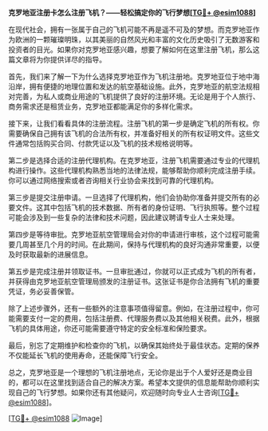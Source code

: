 **克罗地亚注册卡怎么注册飞机？——轻松搞定你的飞行梦想[[TG💪+ @esim1088](https://t.me/s/esim1088)]**

在现代社会，拥有一张属于自己的飞机可能不再是遥不可及的梦想。而克罗地亚作为欧洲的一颗璀璨明珠，以其美丽的自然风光和丰富的文化历史吸引了无数游客和投资者的目光。如果你对克罗地亚感兴趣，想要了解如何在这里注册飞机，那么这篇文章将为你提供详尽的指导。

首先，我们来了解一下为什么选择克罗地亚作为飞机注册地。克罗地亚位于地中海沿岸，拥有便捷的地理位置和发达的航空基础设施。此外，克罗地亚的航空法规相对完善，为私人或商业用途的飞机提供了良好的注册环境。无论是用于个人旅行、商务需求还是租赁业务，克罗地亚都能满足你的多样化需求。

接下来，让我们看看具体的注册流程。注册飞机的第一步是确定飞机的所有权。你需要确保自己拥有该飞机的合法所有权，并准备好相关的所有权证明文件。这些文件通常包括购买合同、付款凭证以及飞机的技术规格说明等。

第二步是选择合适的注册代理机构。在克罗地亚，注册飞机需要通过专业的代理机构进行操作。这些代理机构熟悉当地的法律法规，能够帮助你顺利完成注册手续。你可以通过网络搜索或者咨询相关行业协会来找到可靠的代理机构。

第三步是提交注册申请。一旦选择了代理机构，他们会协助你准备并提交所有的必要文件。这其中包括飞机的技术数据、所有者的身份证明、飞行执照等。整个过程可能会涉及到一些复杂的法律和技术问题，因此建议聘请专业人士来处理。

第四步是等待审批。克罗地亚航空管理局会对你的申请进行审核，这个过程可能需要几周甚至几个月的时间。在此期间，保持与代理机构的良好沟通非常重要，以便及时获取最新的进展信息。

第五步是完成注册并领取证书。一旦审批通过，你就可以正式成为飞机的所有者，并获得由克罗地亚航空管理局颁发的注册证书。这张证书是你合法拥有飞机的重要凭证，务必妥善保管。

除了上述步骤外，还有一些额外的注意事项值得留意。例如，在注册过程中，你可能需要支付一定的费用，包括注册费、代理服务费以及其他相关税费。此外，根据飞机的具体用途，你还可能需要遵守特定的安全标准和保险要求。

最后，别忘了定期维护和检查你的飞机，以确保其始终处于最佳状态。定期的保养不仅能延长飞机的使用寿命，还能保障飞行安全。

总之，克罗地亚是一个理想的飞机注册地点，无论你是出于个人爱好还是商业目的，都可以在这里找到适合自己的解决方案。希望本文提供的信息能帮助你顺利实现自己的飞行梦想。如果你还有其他疑问，欢迎随时向专业人士咨询[[TG💪+ @esim1088](https://t.me/s/esim1088)]。

[[TG💪+ @esim1088](https://t.me/s/esim1088) ![Image](https://i.postimg.cc/4NQfJmqS/Snipaste-2025-05-13-00-14-12.png)]